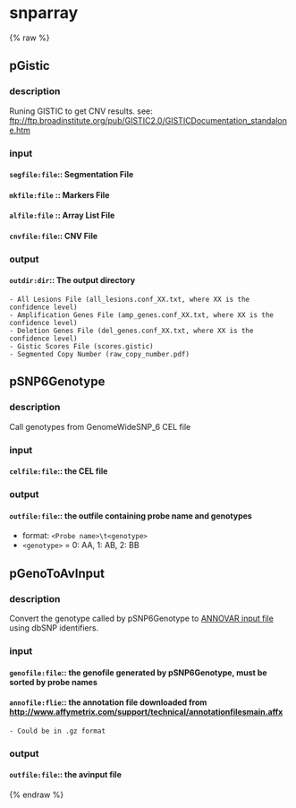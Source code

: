 # snparray
<!-- toc -->
{% raw %}

## pGistic

### description
Runing GISTIC to get CNV results.
see: ftp://ftp.broadinstitute.org/pub/GISTIC2.0/GISTICDocumentation_standalone.htm

### input
#### `segfile:file`:: Segmentation File  
#### `mkfile:file` :: Markers File  
#### `alfile:file` :: Array List File  
#### `cnvfile:file`:: CNV File  

### output
#### `outdir:dir`:: The output directory  
	- All Lesions File (all_lesions.conf_XX.txt, where XX is the confidence level)
	- Amplification Genes File (amp_genes.conf_XX.txt, where XX is the confidence level)
	- Deletion Genes File (del_genes.conf_XX.txt, where XX is the confidence level)
	- Gistic Scores File (scores.gistic)
	- Segmented Copy Number (raw_copy_number.pdf)

## pSNP6Genotype

### description
Call genotypes from GenomeWideSNP_6 CEL file

### input
#### `celfile:file`:: the CEL file  

### output
#### `outfile:file`:: the outfile containing probe name and genotypes  
- format: `<Probe name>\t<genotype>`
- `<genotype>` = 0: AA, 1: AB, 2: BB

## pGenoToAvInput

### description
Convert the genotype called by pSNP6Genotype to [ANNOVAR input file](http://annovar.openbioinformatics.org/en/latest/user-guide/input/#annovar-input-file) using dbSNP identifiers.	

### input
#### `genofile:file`:: the genofile generated by pSNP6Genotype, must be sorted by probe names  
#### `annofile:flie`:: the annotation file downloaded from http://www.affymetrix.com/support/technical/annotationfilesmain.affx  
	- Could be in .gz format

### output
#### `outfile:file`:: the avinput file  
{% endraw %}
